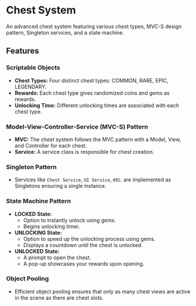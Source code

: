 # Chest System

An advanced chest system featuring various chest types, MVC-S design pattern, Singleton services, and a state machine.

## Features

### Scriptable Objects
- **Chest Types:** Four distinct chest types: COMMON, RARE, EPIC, LEGENDARY.
- **Rewards:** Each chest type gives randomized coins and gems as rewards.
- **Unlocking Time:** Different unlocking times are associated with each chest type.

### Model-View-Controller-Service (MVC-S) Pattern
- **MVC:** The chest system follows the MVC pattern with a Model, View, and Controller for each chest.
- **Service:** A service class is responsible for chest creation.

### Singleton Pattern
- Services like `Chest Service`, `UI Service`, etc. are implemented as Singletons ensuring a single instance.

### State Machine Pattern
- **LOCKED State:**
  - Option to instantly unlock using gems.
  - Begins unlocking timer.
- **UNLOCKING State:**
  - Option to speed up the unlocking process using gems.
  - Displays a countdown until the chest is unlocked.
- **UNLOCKED State:**
  - A prompt to open the chest.
  - A pop-up showcases your rewards upon opening.

### Object Pooling
- Efficient object pooling ensures that only as many chest views are active in the scene as there are chest slots.
